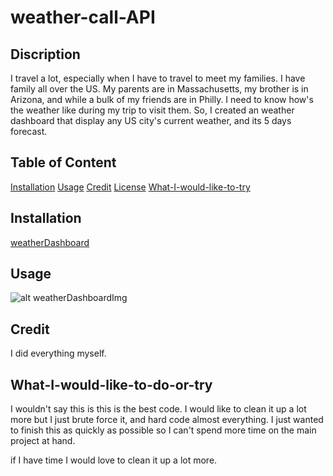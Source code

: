 # weather-call-API
## Discription
I travel a lot, especially when I have to travel to meet my families.  I have family all over the US.  My parents are in Massachusetts, my brother is in Arizona, and while a bulk of my friends are in Philly.  I need to know how's the weather like during my trip to visit them.  So, I created an weather dashboard that display any US city's current weather, and its 5 days forecast.

## Table of Content

[Installation](#installation)
[Usage](#usage)
[Credit](#credit)
[License](#license)
[What-I-would-like-to-try](#what-I-would-like-to-try)

## Installation

[weatherDashboard]()

## Usage

![alt weatherDashboardImg]()
## Credit
I did everything myself.
## What-I-would-like-to-do-or-try

I wouldn't say this is this is the best code. I would like to clean it up a lot more but I just brute force it, and hard code almost everything.  I just wanted to finish this as quickly as possible so I can't spend more time on the main project at hand.

if I have time I would love to clean it up a lot more.